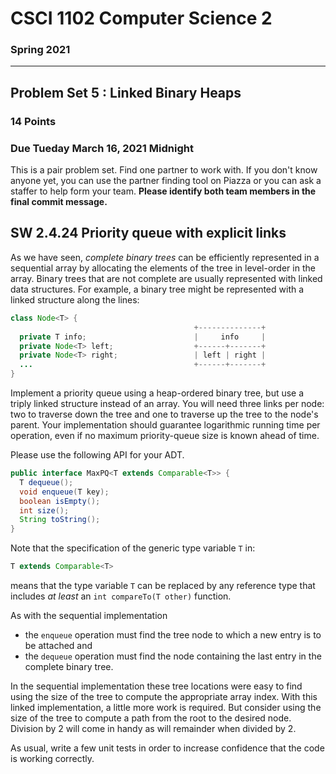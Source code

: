 # CSCI 1102 Computer Science 2

### Spring 2021

------

## Problem Set 5 : Linked Binary Heaps

### 14 Points

### Due Tueday March 16, 2021 Midnight

This is a pair problem set. Find one partner to work with. If you don't know anyone yet, you can use the partner finding tool on Piazza or you can ask a staffer to help form your team. **Please identify both team members in the final commit message.**


## SW 2.4.24 Priority queue with explicit links

As we have seen, *complete binary trees* can be efficiently represented in a sequential array by allocating the elements of the tree in level-order in the array. Binary trees that are not complete are usually represented with linked data structures.  For example, a binary tree might be represented with a linked structure along the lines:


```java
class Node<T> {
                                         +--------------+
  private T info;                        |     info     |
  private Node<T> left;                  +------+-------+
  private Node<T> right;                 | left | right |
  ...                                    +------+-------+
}
```

Implement a priority queue using a heap-ordered binary tree, but use a triply linked structure instead of an array. You will need three links per node: two to traverse down the tree and one to traverse up the tree to the node's parent. Your implementation should guarantee logarithmic running time per operation, even if no maximum priority-queue size is known ahead of time.

Please use the following API for your ADT.

```java
public interface MaxPQ<T extends Comparable<T>> {
  T dequeue();
  void enqueue(T key);
  boolean isEmpty();
  int size();
  String toString();
}
```

Note that the specification of the generic type variable `T` in:

```java
T extends Comparable<T>
```

means that the type variable `T` can be replaced by any reference type that includes *at least* an `int compareTo(T other)` function. 

As with the sequential implementation

+ the `enqueue` operation must find the tree node to which a new entry is to be attached and 
+ the `dequeue` operation must find the node containing the last entry in the complete binary tree. 

In the sequential implementation these tree locations were easy to find using the size of the tree to compute the appropriate array index. With this linked implementation, a little more work is required. But consider using the size of the tree to compute a path from the root to the desired node. Division by 2 will come in handy as will remainder when divided by 2.

As usual, write a few unit tests in order to increase confidence that the code is working correctly.

